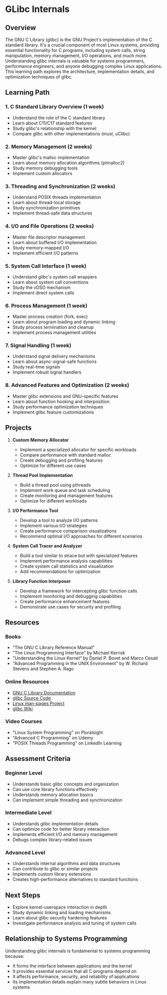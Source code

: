 # GLibc Internals

## Overview
The GNU C Library (glibc) is the GNU Project's implementation of the C standard library. It's a crucial component of most Linux systems, providing essential functionality for C programs, including system calls, string manipulation, memory management, I/O operations, and much more. Understanding glibc internals is valuable for systems programmers, performance engineers, and anyone debugging complex Linux applications. This learning path explores the architecture, implementation details, and optimization techniques of glibc.

## Learning Path

### 1. C Standard Library Overview (1 week)
- Understand the role of the C standard library
- Learn about C11/C17 standard features
- Study glibc's relationship with the kernel
- Compare glibc with other implementations (musl, uClibc)

### 2. Memory Management (2 weeks)
- Master glibc's malloc implementation
- Learn about memory allocation algorithms (ptmalloc2)
- Study memory debugging tools
- Implement custom allocators

### 3. Threading and Synchronization (2 weeks)
- Understand POSIX threads implementation
- Learn about thread-local storage
- Study synchronization primitives
- Implement thread-safe data structures

### 4. I/O and File Operations (2 weeks)
- Master file descriptor management
- Learn about buffered I/O implementation
- Study memory-mapped I/O
- Implement efficient I/O patterns

### 5. System Call Interface (1 week)
- Understand glibc's system call wrappers
- Learn about system call conventions
- Study the vDSO mechanism
- Implement direct system calls

### 6. Process Management (1 week)
- Master process creation (fork, exec)
- Learn about program loading and dynamic linking
- Study process termination and cleanup
- Implement process management utilities

### 7. Signal Handling (1 week)
- Understand signal delivery mechanisms
- Learn about async-signal-safe functions
- Study real-time signals
- Implement robust signal handlers

### 8. Advanced Features and Optimization (2 weeks)
- Master glibc extensions and GNU-specific features
- Learn about function hooking and interposition
- Study performance optimization techniques
- Implement glibc feature customizations

## Projects

1. **Custom Memory Allocator**
   - Implement a specialized allocator for specific workloads
   - Compare performance with standard malloc
   - Create debugging and profiling features
   - Optimize for different use cases

2. **Thread Pool Implementation**
   - Build a thread pool using pthreads
   - Implement work queue and task scheduling
   - Create monitoring and management features
   - Optimize for different workloads

3. **I/O Performance Tool**
   - Develop a tool to analyze I/O patterns
   - Implement various I/O strategies
   - Create performance comparison visualizations
   - Recommend optimal I/O approaches for different scenarios

4. **System Call Tracer and Analyzer**
   - Build a tool similar to strace but with specialized features
   - Implement performance analysis capabilities
   - Create system call statistics and visualization
   - Add recommendations for optimization

5. **Library Function Interposer**
   - Develop a framework for intercepting glibc function calls
   - Implement monitoring and debugging capabilities
   - Create performance enhancement features
   - Demonstrate use cases for security and profiling

## Resources

### Books
- "The GNU C Library Reference Manual"
- "The Linux Programming Interface" by Michael Kerrisk
- "Understanding the Linux Kernel" by Daniel P. Bovet and Marco Cesati
- "Advanced Programming in the UNIX Environment" by W. Richard Stevens and Stephen A. Rago

### Online Resources
- [GNU C Library Documentation](https://www.gnu.org/software/libc/manual/)
- [glibc Source Code](https://sourceware.org/git/?p=glibc.git)
- [Linux man-pages Project](https://www.kernel.org/doc/man-pages/)
- [glibc Wiki](https://sourceware.org/glibc/wiki/HomePage)

### Video Courses
- "Linux System Programming" on Pluralsight
- "Advanced C Programming" on Udemy
- "POSIX Threads Programming" on LinkedIn Learning

## Assessment Criteria

### Beginner Level
- Understands basic glibc concepts and organization
- Can use core library functions effectively
- Understands memory allocation basics
- Can implement simple threading and synchronization

### Intermediate Level
- Understands glibc implementation details
- Can optimize code for better library interaction
- Implements efficient I/O and memory management
- Debugs complex library-related issues

### Advanced Level
- Understands internal algorithms and data structures
- Can contribute to glibc or similar projects
- Implements custom library extensions
- Creates high-performance alternatives to standard functions

## Next Steps
- Explore kernel-userspace interaction in depth
- Study dynamic linking and loading mechanisms
- Learn about glibc security hardening features
- Investigate performance analysis and tuning of system calls

## Relationship to Systems Programming

Understanding glibc internals is fundamental to systems programming because:
- It forms the interface between applications and the kernel
- It provides essential services that all C programs depend on
- It affects performance, security, and reliability of applications
- Its implementation details explain many subtle behaviors in Linux systems
